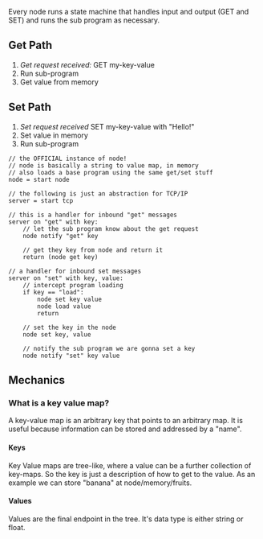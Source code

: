 Every node runs a state machine that handles input and output (GET and SET) and runs the sub program as necessary.

## Get Path
1. *Get request received:* GET my-key-value
2. Run sub-program
3. Get value from memory

## Set Path
1. *Set request received* SET my-key-value with "Hello!"
2. Set value in memory
3. Run sub-program

```
// the OFFICIAL instance of node!
// node is basically a string to value map, in memory
// also loads a base program using the same get/set stuff
node = start node

// the following is just an abstraction for TCP/IP
server = start tcp

// this is a handler for inbound "get" messages
server on "get" with key:
	// let the sub program know about the get request
	node notify "get" key

	// get they key from node and return it
	return (node get key)

// a handler for inbound set messages
server on "set" with key, value:
	// intercept program loading
	if key == "load":
		node set key value
		node load value
		return

	// set the key in the node
	node set key, value

	// notify the sub program we are gonna set a key
	node notify "set" key value

```

## Mechanics

### What is a key value map?
A key-value map is an arbitrary key that points to an arbitrary map. It is useful because information can be stored and addressed by a "name".

#### Keys
Key Value maps are tree-like, where a value can be a further collection of key-maps. So the key is just a description of how to get to the value. As an example we can store "banana" at node/memory/fruits.

#### Values
Values are the final endpoint in the tree. It's data type is either string or float.